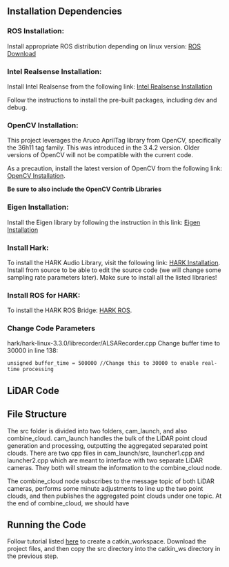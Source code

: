 ## Installation Dependencies

### ROS Installation:
Install appropriate ROS distribution depending on linux version: [ROS Download](http://wiki.ros.org/ROS/Installation)

### Intel Realsense Installation:
Install Intel Realsense from the following link: [Intel Realsense Installation](https://github.com/IntelRealSense/librealsense/blob/master/doc/distribution_linux.md)

Follow the instructions to install the pre-built packages, including dev and debug.

### OpenCV Installation:
This project leverages the Aruco AprilTag library from OpenCV, specifically the 36h11 tag family. This was introduced in the 3.4.2 version. Older versions of OpenCV will not be compatible with the current code. 

As a precaution, install the latest version of OpenCV from the following link: [OpenCV Installation](https://docs.opencv.org/4.x/d7/d9f/tutorial_linux_install.html). 

**Be sure to also include the OpenCV Contrib Libraries**

### Eigen Installation:
Install the Eigen library by following the instruction in this link: [Eigen Installation](https://eigen.tuxfamily.org/dox/GettingStarted.html)

### Install Hark: 
To install the HARK Audio Library, visit the following link: [HARK Installation](https://hark.jp/install/linux/). Install from source to be able to edit the source code (we will change some sampling rate parameters later). Make sure to install all the listed libraries!

### Install ROS for HARK:
To install the HARK ROS Bridge: [HARK ROS](https://hark.jp/hark-ros-msgs-installation-instructions/).

### Change Code Parameters
hark/hark-linux-3.3.0/librecorder/ALSARecorder.cpp
Change buffer time to 30000 in line 138:

```
unsigned buffer_time = 500000 //Change this to 30000 to enable real-time processing
```

## LiDAR Code

## File Structure
The src folder is divided into two folders, cam_launch, and also combine_cloud. cam_launch handles the bulk of the LiDAR point cloud generation and processing, outputting the aggregated separated point clouds. There are two cpp files in cam_launch/src, launcher1.cpp and launcher2.cpp which are meant to interface with two separate LiDAR cameras. They both will stream the information to the combine_cloud node. 

The combine_cloud node subscribes to the message topic of both LiDAR cameras, performs some minute adjustments to line up the two point clouds, and then publishes the aggregated point clouds under one topic. At the end of combine_cloud, we should have 



## Running the Code
Follow tutorial listed [here](http://wiki.ros.org/catkin/Tutorials/create_a_workspace) to create a catkin_workspace. Download the project files, and then copy the src directory into the catkin_ws directory in the previous step. 
